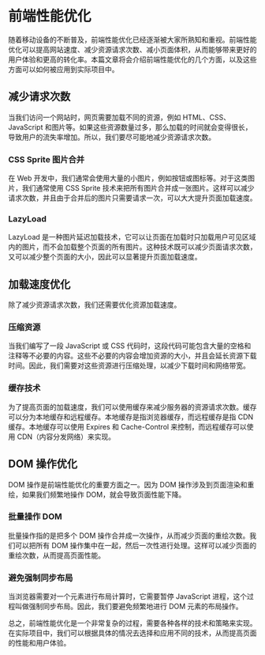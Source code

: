# 前端性能优化

随着移动设备的不断普及，前端性能优化已经逐渐被大家所熟知和重视。前端性能优化可以提高网站速度、减少资源请求次数、减小页面体积，从而能够带来更好的用户体验和更高的转化率。本篇文章将会介绍前端性能优化的几个方面，以及这些方面可以如何被应用到实际项目中。

## 减少请求次数

当我们访问一个网站时，网页需要加载不同的资源，例如 HTML、CSS、JavaScript 和图片等。如果这些资源数量过多，那么加载的时间就会变得很长，导致用户的流失率增加。所以，我们要尽可能地减少资源请求次数。

### CSS Sprite 图片合并

在 Web 开发中，我们通常会使用大量的小图片，例如按钮或图标等。对于这类图片，我们通常使用 CSS Sprite 技术来把所有图片合并成一张图片。这样可以减少请求次数，并且由于合并后的图片只需要请求一次，可以大大提升页面加载速度。

### LazyLoad

LazyLoad 是一种图片延迟加载技术，它可以让页面在加载时只加载用户可见区域内的图片，而不会加载整个页面的所有图片。这种技术既可以减少页面请求次数，又可以减少整个页面的大小，因此可以显著提升页面加载速度。

## 加载速度优化

除了减少资源请求次数，我们还需要优化资源加载速度。

### 压缩资源

当我们编写了一段 JavaScript 或 CSS 代码时，这段代码可能包含大量的空格和注释等不必要的内容。这些不必要的内容会增加资源的大小，并且会延长资源下载时间。因此，我们需要对这些资源进行压缩处理，以减少下载时间和网络带宽。

### 缓存技术

为了提高页面的加载速度，我们可以使用缓存来减少服务器的资源请求次数。缓存可以分为本地缓存和远程缓存。本地缓存是指浏览器缓存，而远程缓存是指 CDN 缓存。本地缓存可以使用 Expires 和 Cache-Control 来控制，而远程缓存可以使用 CDN（内容分发网络）来实现。

## DOM 操作优化

DOM 操作是前端性能优化的重要方面之一。因为 DOM 操作涉及到页面渲染和重绘，如果我们频繁地操作 DOM，就会导致页面性能下降。

### 批量操作 DOM

批量操作指的是把多个 DOM 操作合并成一次操作，从而减少页面的重绘次数。我们可以把所有 DOM 操作集中在一起，然后一次性进行处理。这样可以减少页面的重绘次数，从而提高页面性能。

### 避免强制同步布局

当浏览器需要对一个元素进行布局计算时，它需要暂停 JavaScript 进程，这个过程叫做强制同步布局。因此，我们要避免频繁地进行 DOM 元素的布局操作。

总之，前端性能优化是一个非常复杂的过程，需要各种各样的技术和策略来实现。在实际项目中，我们可以根据具体的情况去选择和应用不同的技术，从而提高页面的性能和用户体验。